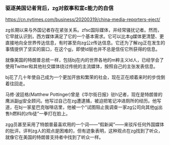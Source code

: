 ### 驱逐美国记者背后，zg对叙事和宣c能力的自信
https://cn.nytimes.com/business/20200319/china-media-reporters-eject/

zg长期以来与外国记者存在紧张关系。zfsc国际媒体，并经常骚扰记者。然而，它早就认识到，西方媒体满足了它的一个基本需求。它可以比本g媒体更清楚、更直接地向全世界传达信息，有时甚至向zg公z传达信息。它还为了解zg正在发生的事情提供了坚实的窗口，在这个gj，即使ld层也并不总是信任它所获得的信息。

就像美国的特朗普总统一样，包括bj在内的世界各地的m粹主义ld人，已经学会了使用Twitter和其他社交媒体绕过传统的主流媒体，按照自己的主张发表信息。

bj花了几十年使自己成为一个更加开放和繁荣的社会，现在正在顺着来时的步伐倒着往回走。

马修·波廷格(Matthew Pottinger)曾是《华尔街日报》驻h记者，现在是特朗普的鹰派副gj安全顾问。他写过自己在zg遭逮捕，被迫把笔记冲进厕所的经历。他写道，在bj一家星巴克咖啡店里，他被一个“试图阻止我调查一家zg公司向其他gj出售h燃料的zfb徒”一拳打在脸上。

zgg员甚至采用了特朗普最喜欢用的一个词——“假新闻”——来驳斥任何外国媒体的批评。评判zg人的观点是困难的，但有迹象表明，这种观点在zg找到了听众，就像它在美国的特朗普支持者中找到了听众一样。
